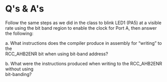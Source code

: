 # Q's & A's  

Follow the same steps as we did in the class to blink LED1 (PA5) at a visible rate using the bit band region to enable the clock for Port A, then answer the following:  

a. What instructions does the compiler produce in assembly for “writing” to the  
RCC_AHB2ENR bit when using bit-band address?  

b. What were the instructions produced when writing to the RCC_AHB2ENR without using  
bit-banding?
